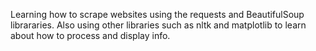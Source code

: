 Learning how to scrape websites using the requests and BeautifulSoup librararies.
Also using other libraries such as nltk and matplotlib to learn about how to process and display info.
